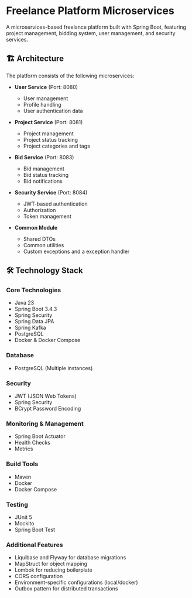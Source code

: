 # Freelance Platform Microservices

A microservices-based freelance platform built with Spring Boot, featuring project management, bidding system, user management, and security services.

## 🏗 Architecture

The platform consists of the following microservices:

- **User Service** (Port: 8080)
  - User management
  - Profile handling
  - User authentication data

- **Project Service** (Port: 8081)
  - Project management
  - Project status tracking
  - Project categories and tags

- **Bid Service** (Port: 8083)
  - Bid management
  - Bid status tracking
  - Bid notifications

- **Security Service** (Port: 8084)
  - JWT-based authentication
  - Authorization
  - Token management

- **Common Module**
  - Shared DTOs
  - Common utilities
  - Custom exceptions and a exception handler

## 🛠 Technology Stack

### Core Technologies
- Java 23
- Spring Boot 3.4.3
- Spring Security
- Spring Data JPA
- Spring Kafka
- PostgreSQL
- Docker & Docker Compose

### Database
- PostgreSQL (Multiple instances)

### Security
- JWT (JSON Web Tokens)
- Spring Security
- BCrypt Password Encoding

### Monitoring & Management
- Spring Boot Actuator
- Health Checks
- Metrics

### Build Tools
- Maven
- Docker
- Docker Compose

### Testing
- JUnit 5
- Mockito
- Spring Boot Test

### Additional Features
- Liquibase and Flyway for database migrations
- MapStruct for object mapping
- Lombok for reducing boilerplate
- CORS configuration
- Environment-specific configurations (local/docker)
- Outbox pattern for distributed transactions
